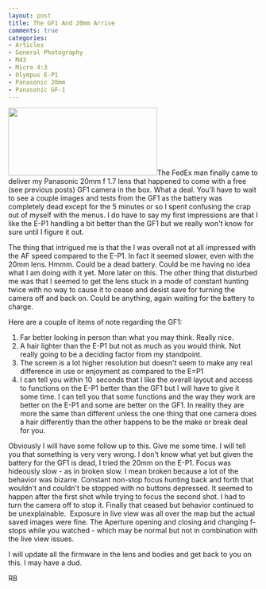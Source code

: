 ```yaml
---
layout: post
title: The GF1 And 20mm Arrive
comments: true
categories:
- Articles
- General Photography
- M43
- Micro 4:3
- Olympus E-P1
- Panasonic 20mm
- Panasonic GF-1
---
```

<a rel="prettyPhoto" href="http://photo.rwboyer.com/wp-content/uploads/2010/09/P9110417.jpg"><img class="alignleft size-medium wp-image-2361" title="P9110417" src="http://photo.rwboyer.com/wp-content/uploads/2010/09/P9110417-300x136.jpg" alt="" width="300" height="136" /></a>The FedEx man finally came to deliver my Panasonic 20mm f 1.7 lens that happened to come with a free (see previous posts) GF1 camera in the box. What a deal. You'll have to wait to see a couple images and tests from the GF1 as the battery was completely dead except for the 5 minutes or so I spent confusing the crap out of myself with the menus. I do have to say my first impressions are that I like the E-P1 handling a bit better than the GF1 but we really won't know for sure until I figure it out.

The thing that intrigued me is that the I was overall not at all impressed with the AF speed compared to the E-P1. In fact it seemed slower, even with the 20mm lens. Hmmm. Could be a dead battery. Could be me having no idea what I am doing with it yet. More later on this. The other thing that disturbed me was that I seemed to get the lens stuck in a mode of constant hunting twice with no way to cause it to cease and desist save for turning the camera off and back on. Could be anything, again waiting for the battery to charge.

Here are a couple of items of note regarding the GF1:
<ol>
	<li>Far better looking in person than what you may think. Really nice.</li>
	<li>A hair lighter than the E-P1 but not as much as you would think. Not really going to be a deciding factor from my standpoint.</li>
	<li>The screen is a lot higher resolution but doesn't seem to make any real difference in use or enjoyment as compared to the E=P1</li>
	<li>I can tell you within 10  seconds that I like the overall layout and access to functions on the E-P1 better than the GF1 but I will have to give it some time. I can tell you that some functions and the way they work are better on the E-P1 and some are better on the GF1. In reality they are more the same than different unless the one thing that one camera does a hair differently than the other happens to be the make or break deal for you.</li>
</ol>
Obviously I will have some follow up to this. Give me some time. I will tell you that something is very very wrong. I don't know what yet but given the battery for the GF1 is dead, I tried the 20mm on the E-P1. Focus was hideously slow - as in broken slow. I mean broken because a lot of the behavior was bizarre. Constant non-stop focus hunting back and forth that wouldn't and couldn't be stopped with no buttons depressed. It seemed to happen after the first shot while trying to focus the second shot. I had to turn the camera off to stop it. Finally that ceased but behavior continued to be unexplainable.  Exposure in live view was all over the map but the actual saved images were fine. The Aperture opening and closing and changing f-stops while you watched - which may be normal but not in combination with the live view issues.

I will update all the firmware in the lens and bodies and get back to you on this. I may have a dud.

RB
